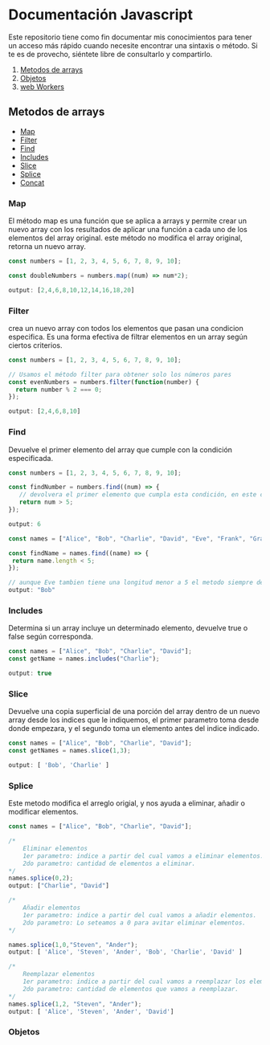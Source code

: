 # Documentación Javascript

Este repositorio tiene como fin documentar mis conocimientos para tener un acceso más rápido cuando necesite encontrar una sintaxis o método. Si te es de provecho, siéntete libre de consultarlo y compartirlo.



1. [Metodos de arrays](#array-methods)
2. [Objetos](#objects)
3. [web Workers](#workers)


<div id="array-methods"></div>

## Metodos de arrays

- [Map](#map)
- [Filter](#filter)
- [Find](#find)
- [Includes](#includes)
- [Slice](#slice)
- [Splice](#splice)
- [Concat](#concat)

<div id="map"></div>

### Map

El método map es una función que se aplica a arrays y permite crear un nuevo array con los resultados de aplicar una función a cada uno de los elementos del array original. este método no modifica el array original, retorna un nuevo array.

```javascript
const numbers = [1, 2, 3, 4, 5, 6, 7, 8, 9, 10];

const doubleNumbers = numbers.map((num) => num*2);

output: [2,4,6,8,10,12,14,16,18,20]
```

<div id="filter"></div>

### Filter

 crea un nuevo array con todos los elementos que pasan una condicion especifica. Es una forma efectiva de filtrar elementos en un array según ciertos criterios.

```javascript
const numbers = [1, 2, 3, 4, 5, 6, 7, 8, 9, 10];

// Usamos el método filter para obtener solo los números pares
const evenNumbers = numbers.filter(function(number) {
  return number % 2 === 0;
});

output: [2,4,6,8,10]
```

<div id="find"></div>

### Find

 Devuelve el primer elemento del array que cumple con la condición especificada.
 
 ```javascript
const numbers = [1, 2, 3, 4, 5, 6, 7, 8, 9, 10];

const findNumber = numbers.find((num) => {
    // devolvera el primer elemento que cumpla esta condición, en este caso el 6
    return num > 5;
});

output: 6

const names = ["Alice", "Bob", "Charlie", "David", "Eve", "Frank", "Grace", "Hannah"];

const findName = names.find((name) => {
  return name.length < 5;
});

// aunque Eve tambien tiene una longitud menor a 5 el metodo siempre devolvera la primer coincidencia
output: "Bob"
```
<div id="includes"></div>

### Includes

Determina si un array incluye un determinado elemento, devuelve true o false según corresponda.

```javascript
const names = ["Alice", "Bob", "Charlie", "David"];
const getName = names.includes("Charlie");

output: true
```

<div id="slice"></div>

### Slice

Devuelve una copia superficial de una porción del array dentro de un nuevo array desde los indices que le indiquemos, el primer parametro toma desde donde empezara, y el segundo toma un elemento antes del indice indicado.

```javascript
const names = ["Alice", "Bob", "Charlie", "David"];
const getNames = names.slice(1,3);

output: [ 'Bob', 'Charlie' ]
```
<div id="splice"></div>

### Splice

Este metodo modifica el arreglo origial, y nos ayuda a eliminar, añadir o modificar elementos.

```javascript
const names = ["Alice", "Bob", "Charlie", "David"];

/*
    Eliminar elementos
    1er parametro: indice a partir del cual vamos a eliminar elementos.
    2do parametro: cantidad de elementos a eliminar.
*/
names.splice(0,2);
output: ["Charlie", "David"] 

/*
    Añadir elementos
    1er parametro: indice a partir del cual vamos a añadir elementos.
    2do parametro: Lo seteamos a 0 para avitar eliminar elementos.
*/

names.splice(1,0,"Steven", "Ander");
output: [ 'Alice', 'Steven', 'Ander', 'Bob', 'Charlie', 'David' ]

/*
    Reemplazar elementos
    1er parametro: indice a partir del cual vamos a reemplazar los elementos.
    2do parametro: cantidad de elementos que vamos a reemplazar.
*/
names.splice(1,2, "Steven", "Ander");
output: [ 'Alice', 'Steven', 'Ander', 'David']
```

<div id="objects"></div>

### Objetos

```javascript
```

<div id="workers"></div>